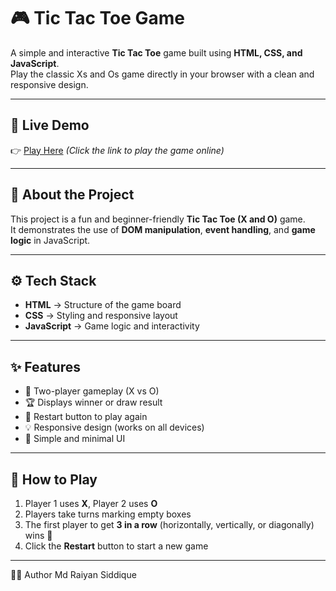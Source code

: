 # 🎮 Tic Tac Toe Game  

A simple and interactive **Tic Tac Toe** game built using **HTML, CSS, and JavaScript**.  
Play the classic Xs and Os game directly in your browser with a clean and responsive design.

---

## 🚀 Live Demo  
👉 [Play Here](https://raiyansiddique786.github.io/Tic-Tac-Toe/)
*(Click the link to play the game online)*  

---

## 🧠 About the Project  
This project is a fun and beginner-friendly **Tic Tac Toe (X and O)** game.  
It demonstrates the use of **DOM manipulation**, **event handling**, and **game logic** in JavaScript.  

---

## ⚙️ Tech Stack  
- **HTML** → Structure of the game board  
- **CSS** → Styling and responsive layout  
- **JavaScript** → Game logic and interactivity  

---

## ✨ Features  
- 🎯 Two-player gameplay (X vs O)  
- 🏆 Displays winner or draw result  
- 🔁 Restart button to play again  
- 💡 Responsive design (works on all devices)  
- 🎨 Simple and minimal UI  

---

## 🧩 How to Play  
1. Player 1 uses **X**, Player 2 uses **O**  
2. Players take turns marking empty boxes  
3. The first player to get **3 in a row** (horizontally, vertically, or diagonally) wins 🎉  
4. Click the **Restart** button to start a new game  

---

👨‍💻 Author
Md Raiyan Siddique

